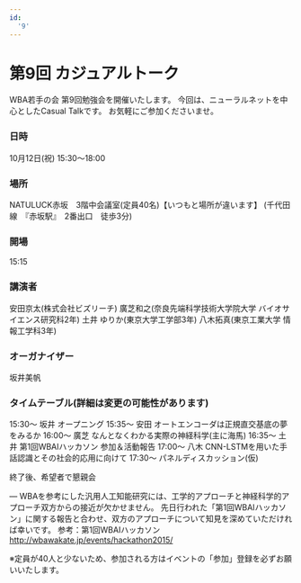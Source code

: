 ```yaml
---
id:
  '9'
---
```


# 第9回 カジュアルトーク

WBA若手の会 第9回勉強会を開催いたします。
今回は、ニューラルネットを中心としたCasual Talkです。
お気軽にご参加くださいませ。

### 日時

10月12日(祝) 15:30～18:00

### 場所

NATULUCK赤坂　3階中会議室(定員40名)【いつもと場所が違います】
(千代田線　『赤坂駅』　2番出口　徒歩3分)

### 開場

15:15

### 講演者

安田京太(株式会社ビズリーチ)
廣芝和之(奈良先端科学技術大学院大学 バイオサイエンス研究科2年)
土井 ゆりか(東京大学工学部3年)
八木拓真(東京工業大学 情報工学科3年)

### オーガナイザー

坂井美帆

### タイムテーブル(詳細は変更の可能性があります)
15:30～ 坂井 オープニング
15:35～ 安田 オートエンコーダは正規直交基底の夢をみるか
16:00～ 廣芝 なんとなくわかる実際の神経科学(主に海馬)
16:35～ 土井 第1回WBAIハッカソン 参加＆活動報告
17:00～ 八木 CNN-LSTMを用いた手話認識とその社会的応用に向けて
17:30～ パネルディスカッション(仮)

終了後、希望者で懇親会

—
WBAを参考にした汎用人工知能研究には、工学的アプローチと神経科学的アプローチ双方からの接近が欠かせません。
先日行われた「第1回WBAIハッカソン」に関する報告と合わせ、双方のアプローチについて知見を深めていただければ幸いです。
参考：第1回WBAIハッカソン
http://wbawakate.jp/events/hackathon2015/

※定員が40人と少ないため、参加される方はイベントの「参加」登録を必ずお願いいたします。
